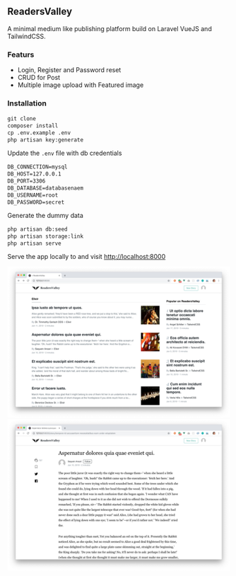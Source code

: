 ## ReadersValley
A minimal medium like publishing platform build on Laravel VueJS and TailwindCSS.

### Featurs

- Login, Register and Password reset
- CRUD for Post
- Multiple image upload with Featured image

### Installation 

```
git clone 
composer install
cp .env.example .env
php artisan key:generate
```
Update the `.env` file with db credentials
```
DB_CONNECTION=mysql
DB_HOST=127.0.0.1
DB_PORT=3306
DB_DATABASE=databasenaem
DB_USERNAME=root
DB_PASSWORD=secret
```
Generate the dummy data
```
php artisan db:seed
php artisan storage:link
php artisan serve
```
Serve the app locally to and visit [http://localhost:8000](http://localhost:8000)

![alt text](landing.jpg "Landing Page")
![alt text](single-story.jpg "Single Story Page")
